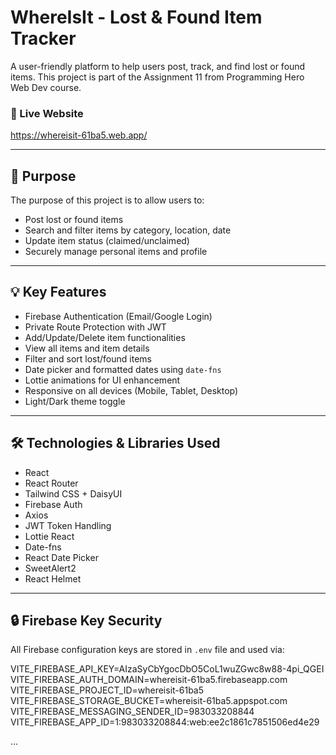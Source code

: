 # WhereIsIt - Lost & Found Item Tracker

A user-friendly platform to help users post, track, and find lost or found items. This project is part of the Assignment 11 from Programming Hero Web Dev course.

### 🔗 Live Website
https://whereisit-61ba5.web.app/

---

## 🚀 Purpose
The purpose of this project is to allow users to:
- Post lost or found items
- Search and filter items by category, location, date
- Update item status (claimed/unclaimed)
- Securely manage personal items and profile

---

## 💡 Key Features
- Firebase Authentication (Email/Google Login)
- Private Route Protection with JWT
- Add/Update/Delete item functionalities
- View all items and item details
- Filter and sort lost/found items
- Date picker and formatted dates using `date-fns`
- Lottie animations for UI enhancement
- Responsive on all devices (Mobile, Tablet, Desktop)
- Light/Dark theme toggle

---

## 🛠️ Technologies & Libraries Used
- React
- React Router
- Tailwind CSS + DaisyUI
- Firebase Auth
- Axios
- JWT Token Handling
- Lottie React
- Date-fns
- React Date Picker
- SweetAlert2
- React Helmet

---

## 🔒 Firebase Key Security
All Firebase configuration keys are stored in `.env` file and used via:


VITE_FIREBASE_API_KEY=AIzaSyCbYgocDbO5CoL1wuZGwc8w88-4pi_QGEI
VITE_FIREBASE_AUTH_DOMAIN=whereisit-61ba5.firebaseapp.com
VITE_FIREBASE_PROJECT_ID=whereisit-61ba5
VITE_FIREBASE_STORAGE_BUCKET=whereisit-61ba5.appspot.com
VITE_FIREBASE_MESSAGING_SENDER_ID=983033208844
VITE_FIREBASE_APP_ID=1:983033208844:web:ee2c1861c7851506ed4e29

...
